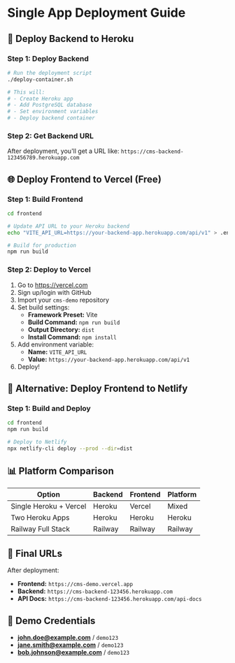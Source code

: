 # Single App Deployment Guide

## 🚀 Deploy Backend to Heroku

### Step 1: Deploy Backend
```bash
# Run the deployment script
./deploy-container.sh

# This will:
# - Create Heroku app
# - Add PostgreSQL database
# - Set environment variables
# - Deploy backend container
```

### Step 2: Get Backend URL
After deployment, you'll get a URL like:
`https://cms-backend-123456789.herokuapp.com`

## 🌐 Deploy Frontend to Vercel (Free)

### Step 1: Build Frontend
```bash
cd frontend

# Update API URL to your Heroku backend
echo "VITE_API_URL=https://your-backend-app.herokuapp.com/api/v1" > .env.production

# Build for production
npm run build
```

### Step 2: Deploy to Vercel
1. Go to https://vercel.com
2. Sign up/login with GitHub
3. Import your `cms-demo` repository
4. Set build settings:
   - **Framework Preset:** Vite
   - **Build Command:** `npm run build`
   - **Output Directory:** `dist`
   - **Install Command:** `npm install`
5. Add environment variable:
   - **Name:** `VITE_API_URL`
   - **Value:** `https://your-backend-app.herokuapp.com/api/v1`
6. Deploy!

## 🔧 Alternative: Deploy Frontend to Netlify

### Step 1: Build and Deploy
```bash
cd frontend
npm run build

# Deploy to Netlify
npx netlify-cli deploy --prod --dir=dist
```

## 📊 Platform Comparison

| Option | Backend | Frontend | Platform |
|--------|---------|----------|----------|
| Single Heroku + Vercel | Heroku | Vercel | Mixed |
| Two Heroku Apps | Heroku | Heroku | Heroku |
| Railway Full Stack | Railway | Railway | Railway |

## 🎯 Final URLs

After deployment:
- **Frontend:** `https://cms-demo.vercel.app`
- **Backend:** `https://cms-backend-123456.herokuapp.com`
- **API Docs:** `https://cms-backend-123456.herokuapp.com/api-docs`

## 🔐 Demo Credentials
- **john.doe@example.com** / `demo123`
- **jane.smith@example.com** / `demo123`
- **bob.johnson@example.com** / `demo123`
